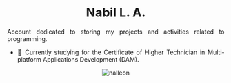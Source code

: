 <div align="justify">

<div align="center">  
  
# Nabil L. A.

</div>


Account dedicated to storing my projects and activities related to programming.

- 🌱 Currently studying for the Certificate of Higher Technician in Multi-platform Applications Development (DAM).

<div align="center">
<img src="https://github-readme-stats.vercel.app/api/top-langs?username=nalleon&show_icons=true&locale=en&layout=compact" alt="nalleon" />
</div>

</div>

